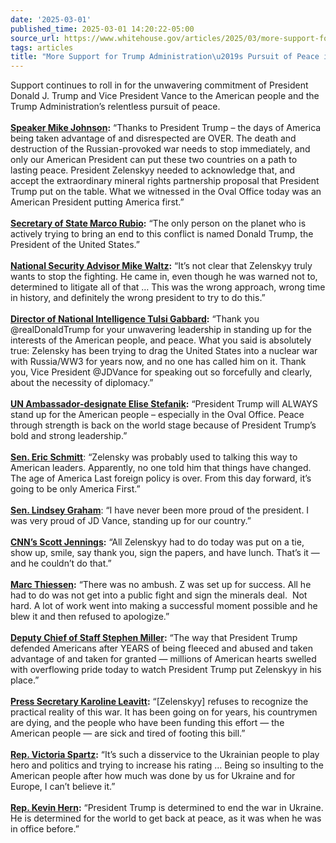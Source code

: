 ```yaml
---
date: '2025-03-01'
published_time: 2025-03-01 14:20:22-05:00
source_url: https://www.whitehouse.gov/articles/2025/03/more-support-for-trump-administrations-pursuit-of-peace-in-ukraine/
tags: articles
title: "More Support for Trump Administration\u2019s Pursuit of Peace in Ukraine"
---
```

 
Support continues to roll in for the unwavering commitment of President
Donald J. Trump and Vice President Vance to the American people and the
Trump Administration’s relentless pursuit of peace.  
   
[**Speaker Mike
Johnson**](https://x.com/SpeakerJohnson/status/1895587277792829938)**:**
“Thanks to President Trump – the days of America being taken advantage
of and disrespected are OVER. The death and destruction of the
Russian-provoked war needs to stop immediately, and only our American
President can put these two countries on a path to lasting peace.
President Zelenskyy needed to acknowledge that, and accept the
extraordinary mineral rights partnership proposal that President Trump
put on the table. What we witnessed in the Oval Office today was an
American President putting America first.”  
   
[**Secretary of State Marco
Rubio**](https://x.com/townhallcom/status/1895664016774889614)**:** “The
only person on the planet who is actively trying to bring an end to this
conflict is named Donald Trump, the President of the United States.”  
   
[**National Security Advisor Mike
Waltz**](https://x.com/RapidResponse47/status/1895852082219139573)**:**
“It’s not clear that Zelenskyy truly wants to stop the fighting. He came
in, even though he was warned not to, determined to litigate all of that
… This was the wrong approach, wrong time in history, and definitely the
wrong president to try to do this.”  
   
[**Director of National Intelligence Tulsi
Gabbard**](https://x.com/TulsiGabbard/status/1895615743535776181)**:**
“Thank you @realDonaldTrump for your unwavering leadership in standing
up for the interests of the American people, and peace. What you said is
absolutely true: Zelensky has been trying to drag the United States into
a nuclear war with Russia/WW3 for years now, and no one has called him
on it. Thank you, Vice President @JDVance for speaking out so forcefully
and clearly, about the necessity of diplomacy.”  
   
[**UN Ambassador-designate Elise
Stefanik**](https://x.com/RepStefanik/status/1895581865580667051)**:**
“President Trump will ALWAYS stand up for the American people –
especially in the Oval Office. Peace through strength is back on the
world stage because of President Trump’s bold and strong leadership.”  
   
[**Sen. Eric
Schmitt**](https://x.com/Eric_Schmitt/status/1895643334661849332):
“Zelensky was probably used to talking this way to American leaders.
Apparently, no one told him that things have changed. The age of America
Last foreign policy is over. From this day forward, it’s going to be
only America First.”  
   
[**Sen. Lindsey
Graham**](https://x.com/RapidResponse47/status/1895562247570931834): “I
have never been more proud of the president. I was very proud of JD
Vance, standing up for our country.”  
   
[**CNN’s Scott
Jennings**](https://x.com/RapidResponse47/status/1895858044216774806)**:**
“All Zelenskyy had to do today was put on a tie, show up, smile, say
thank you, sign the papers, and have lunch. That’s it — and he couldn’t
do that.”  
   
[**Marc
Thiessen**](https://x.com/marcthiessen/status/1895675484177879253)**:**
“There was no ambush. Z was set up for success. All he had to do was not
get into a public fight and sign the minerals deal.  Not hard. A lot of
work went into making a successful moment possible and he blew it and
then refused to apologize.”  
   
[**Deputy Chief of Staff Stephen
Miller**](https://x.com/RapidResponse47/status/1895651604923367673)**:**
“The way that President Trump defended Americans after YEARS of being
fleeced and abused and taken advantage of and taken for granted —
millions of American hearts swelled with overflowing pride today to
watch President Trump put Zelenskyy in his place.”  
   
[**Press Secretary Karoline
Leavitt**](https://x.com/RapidResponse47/status/1895655537343389872)**:**
“\[Zelenskyy\] refuses to recognize the practical reality of this war.
It has been going on for years, his countrymen are dying, and the people
who have been funding this effort — the American people — are sick and
tired of footing this bill.”  
   
[**Rep. Victoria
Spartz**](https://x.com/RapidResponse47/status/1895657708290015583)**:**
“It’s such a disservice to the Ukrainian people to play hero and
politics and trying to increase his rating … Being so insulting to the
American people after how much was done by us for Ukraine and for
Europe, I can’t believe it.”  
   
[**Rep. Kevin
Hern**](https://x.com/RapidResponse47/status/1895591764171661809)**:**
“President Trump is determined to end the war in Ukraine. He is
determined for the world to get back at peace, as it was when he was in
office before.”
